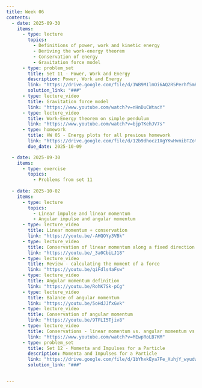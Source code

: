 ```yaml
---
title: Week 06
contents:
  - date: 2025-09-30
    items:
      - type: lecture
        topics:
          - Definitions of power, work and kinetic energy
          - Deriving the work-energy theorem
          - Conservation of energy
          - Gravitation force model
      - type: problem_set
        title: Set 11 - Power, Work and Energy
        description: Power, Work and Energy
        link: "https://drive.google.com/file/d/1WB9MIlmOi6AQ2R5Perhf5mRFoWb9DuHB/view?usp=drivesdk"
        solution_link: "###"
      - type: lecture_video
        title: Gravitation force model
        link: "https://www.youtube.com/watch?v=nHnDuCWtacY"
      - type: lecture_video
        title: Work-Energy theorem on simple pendulum
        link: "https://www.youtube.com/watch?v=bjpTKehJV7s"
      - type: homework
        title: HW 05 - Energy plots for all previous homework
        link: "https://drive.google.com/file/d/12b9dhoczIXgYKwHvmibTZottEld4e_CQ/view?usp=sharing"
        due_date: 2025-10-09

  - date: 2025-09-30
    items:
      - type: exercise
        topics:
          - Problems from set 11
  
  - date: 2025-10-02
    items:
      - type: lecture
        topics:
          - Linear impulse and linear momentum
          - Angular impulse and angular momentum
      - type: lecture_video
        title: Linear momentum + conservation
        link: "https://youtu.be/-AHQOYy3VBk"
      - type: lecture_video
        title: Conservation of linear momentum along a fixed direction
        link: "https://youtu.be/_3a0CbiLJ18"
      - type: lecture_video
        title: Review - calculating the moment of a force
        link: "https://youtu.be/qiFdls4aFsw"
      - type: lecture_video
        title: Angular momentum definition
        link: "https://youtu.be/RohK7Sk-pCg"
      - type: lecture_video
        title: Balance of angular momentum
        link: "https://youtu.be/5oHdJJfxGvk"
      - type: lecture_video
        title: Conservation of angular momentum
        link: "https://youtu.be/9TFLI5Tjiv8"
      - type: lecture_video
        title: Conservations - linear momentum vs. angular momentum vs. energy
        link: "https://www.youtube.com/watch?v=MEwpRoLB7KM"
      - type: problem_set
        title: Set 12 - Momenta and Impulses for a Particle
        description: Momenta and Impulses for a Particle
        link: "https://drive.google.com/file/d/1bYhxkEya7Fe_XuhjY_wyudwdLz2p9TwE/view?usp=sharing"
        solution_link: "###"

      
---
```

